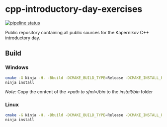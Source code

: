 # cpp-introductory-day-exercises
[![pipeline status](https://gitlab.com/Kapernikov/Intern/cpp-introductory-day-exercises/badges/master/pipeline.svg)](https://gitlab.com/Kapernikov/Intern/cpp-introductory-day-exercises/commits/master)

Public repository containing all public sources for the Kapernikov C++ introductory day.

## Build
### Windows
```Bash
cmake -G Ninja -H. -Bbuild -DCMAKE_BUILD_TYPE=Release -DCMAKE_INSTALL_PREFIX=install -DENABLE_SOLUTIONS=OFF -DSFML_DIR=<path to sfml>\lib\cmake\SFML
ninja install
```
_Note:_ Copy the content of the _\<path to sfml\>/bin_ to the _install/bin_ folder

### Linux
```Bash
cmake -G Ninja -H. -Bbuild -DCMAKE_BUILD_TYPE=Release -DCMAKE_INSTALL_PREFIX=install
ninja install
```
